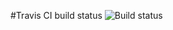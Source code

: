 #Travis CI build status
![Build status](https://travis-ci.org/varyandeveloper/php-based-react-backend-rendering.svg?branch=master)
